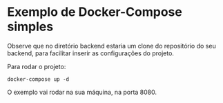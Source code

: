 # Exemplo de Docker-Compose simples

Observe que no diretório backend estaria um clone do repositório do seu backend,
para facilitar inserir as configurações do projeto.

Para rodar o projeto:

`docker-compose up -d`

O exemplo vai rodar na sua máquina, na porta 8080.
